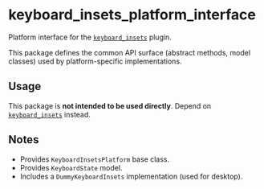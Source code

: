 # keyboard_insets_platform_interface

Platform interface for the [`keyboard_insets`](https://pub.dev/packages/keyboard_insets) plugin.

This package defines the common API surface (abstract methods, model classes) 
used by platform-specific implementations.

## Usage

This package is **not intended to be used directly**.
Depend on [`keyboard_insets`](https://pub.dev/packages/keyboard_insets) instead.

## Notes

- Provides `KeyboardInsetsPlatform` base class.
- Provides `KeyboardState` model.
- Includes a `DummyKeyboardInsets` implementation (used for desktop).
